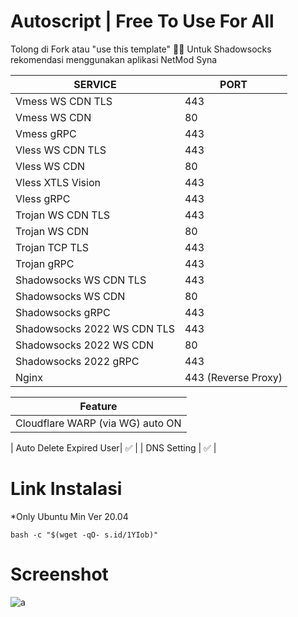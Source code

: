 # Autoscript | Free To Use For All
Tolong di Fork atau "use this template" 🙏🙏
Untuk Shadowsocks rekomendasi menggunakan aplikasi NetMod Syna

|  SERVICE  |  PORT  |
|---------- |--------|
| Vmess WS CDN TLS | 443 |
| Vmess WS CDN | 80 |
| Vmess gRPC  | 443 |
| Vless WS CDN TLS  | 443 |
| Vless WS CDN  | 80 |
| Vless XTLS Vision  | 443 |
| Vless gRPC  | 443 |
| Trojan WS CDN TLS  | 443 |
| Trojan WS CDN | 80 |
| Trojan TCP TLS| 443 |
| Trojan gRPC  | 443 |
| Shadowsocks WS CDN TLS | 443 |
| Shadowsocks WS CDN | 80 |
| Shadowsocks gRPC  | 443 |
| Shadowsocks 2022 WS CDN TLS | 443 |
| Shadowsocks 2022 WS CDN | 80 |
| Shadowsocks 2022 gRPC  | 443 |
| Nginx| 443 (Reverse Proxy) |


|  Feature |
|---------- |
| Cloudflare WARP (via WG) auto ON |

| Auto Delete Expired User| ✅ |
| DNS Setting | ✅ |

# Link Instalasi
*Only Ubuntu Min Ver 20.04
```
bash -c "$(wget -qO- s.id/1YIob)"
```
# Screenshot
![a](https://raw.githubusercontent.com/dugong-lewat/autoscript2/main/a%20(1).png)
